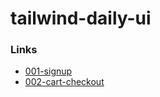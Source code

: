 # tailwind-daily-ui

### Links

- [001-signup](https://cieralteir.github.io/tailwind-daily-ui/001-signup/)
- [002-cart-checkout](https://cieralteir.github.io/tailwind-daily-ui/002-cart-checkout/)
